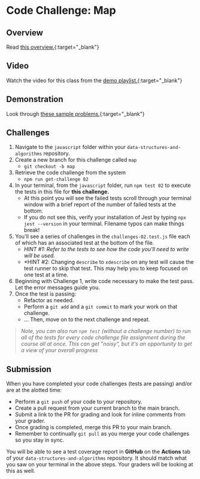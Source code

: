 # Code Challenge: Map

## Overview

Read [this overview.](README.md){:target="_blank"}

## Video

Watch the video for this class from the [demo playlist.](https://www.youtube.com/playlist?list=PLVngfM2hsbi-L6G8qlWd8RyRbuTamHt3k){:target="_blank"}

## Demonstration

Look through [these sample problems.](DEMO.md){:target="_blank"}

## Challenges

1. Navigate to the `javascript` folder within your `data-structures-and-algorithms` repository.
1. Create a new branch for this challenge called `map`
   - `git checkout -b map`
1. Retrieve the code challenge from the system
   - `npm run get-challenge 02`
1. In your terminal, from the `javascript` folder, run `npm test 02` to execute the tests in this file for **this challenge.**
   - At this point you will see the failed tests scroll through your terminal window with a brief report of the number of failed tests at the bottom.
   - If you do not see this, verify your installation of Jest by typing `npx jest --version` in your terminal. Filename typos can make things break!
1. You'll see a series of challenges in the `challenges-02.test.js` file each of which has an associated test at the bottom of the file.
   - *HINT #1: Refer to the tests to see how the code you'll need to write will be used.*
   - *HINT #2: Changing `describe` to `xdescribe` on any test will cause the test runner to skip that test. This may help you to keep focused on one test at a time.
1. Beginning with Challenge 1, write code necessary to make the test pass. Let the error messages guide you.
1. Once the test is passing:
   - Refactor as needed.
   - Perform a `git add` and a `git commit` to mark your work on that challenge.
   - ... Then, move on to the next challenge and repeat.

> *Note, you can also run `npm test` (without a challenge number) to run all of the tests for every code challenge file assignment during the course all at once. This can get "noisy", but it's an opportunity to get a view of your overall progress*

## Submission

When you have completed your code challenges (tests are passing) and/or are at the alotted time:

- Perform a `git push` of your code to your repository.
- Create a pull request from your current branch to the main branch.
- Submit a link to the PR for grading and look for inline comments from your grader.
- Once grading is completed, merge this PR to your main branch.
- Remember to continually `git pull` as you merge your code challenges so you stay in sync.

You will be able to see a test coverage report in **GitHub** on the **Actions** tab of your `data-structures-and-algorithms` repository. It should match what you saw on your terminal in the above steps. Your graders will be looking at this as well.
